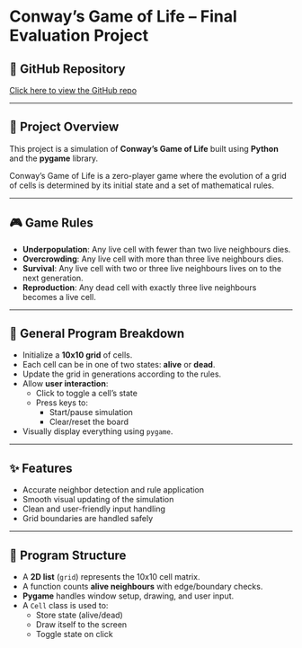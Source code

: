 # Conway’s Game of Life – Final Evaluation Project

## 🔗 GitHub Repository
[Click here to view the GitHub repo](https://github.com/HDSB-BCHS-2425-ICS3UC/final-evaluation-project-shreyasipanthee.git)

---

## 📘 Project Overview
This project is a simulation of **Conway’s Game of Life** built using **Python** and the **pygame** library.

Conway’s Game of Life is a zero-player game where the evolution of a grid of cells is determined by its initial state and a set of mathematical rules.

---

## 🎮 Game Rules
- **Underpopulation**: Any live cell with fewer than two live neighbours dies.
- **Overcrowding**: Any live cell with more than three live neighbours dies.
- **Survival**: Any live cell with two or three live neighbours lives on to the next generation.
- **Reproduction**: Any dead cell with exactly three live neighbours becomes a live cell.

---

## 🧠 General Program Breakdown
- Initialize a **10x10 grid** of cells.
- Each cell can be in one of two states: **alive** or **dead**.
- Update the grid in generations according to the rules.
- Allow **user interaction**:
  - Click to toggle a cell’s state
  - Press keys to:
    - Start/pause simulation
    - Clear/reset the board
- Visually display everything using `pygame`.

---

## ✨ Features
- Accurate neighbor detection and rule application
- Smooth visual updating of the simulation
- Clean and user-friendly input handling
- Grid boundaries are handled safely

---

## 🧱 Program Structure
- A **2D list** (`grid`) represents the 10x10 cell matrix.
- A function counts **alive neighbours** with edge/boundary checks.
- **Pygame** handles window setup, drawing, and user input.
- A `Cell` class is used to:
  - Store state (alive/dead)
  - Draw itself to the screen
  - Toggle state on click
